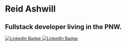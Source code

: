 # Reid Ashwill

## Fullstack developer living in the PNW.

<div id="badges">
  <a href="https://www.linkedin.com/in/reidashwill/">
    <img src="https://img.shields.io/badge/LinkedIn-blue?style=for-the-badge&logo=linkedin&logoColor=white" alt="LinkedIn Badge"/>
  </a>
<a href="https://www.instagram.com/reidashwill">
    <img src="https://img.shields.io/badge/Instagram-E4405F?style=for-the-badge&logo=instagram&logoColor=white" alt="LinkedIn Badge"/>
  </a>
</div>